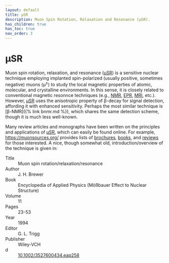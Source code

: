 ```yaml
---
layout: default
title: μSR
description: Muon Spin Rotation, Relaxation and Resonance (μSR).
has_children: true
has_toc: true
nav_order: 3
---
```


# μSR

Muon spin rotation, relaxation, and resonance ([μSR]) is a sensitive nuclear
technique employing implanted spin-polarized (usually positive, sometimes
negative) muons (μ<sup>±</sup>) to study the local magnetic properties of
atomic, molecular, and crystalline environments. In this sense, it is closely
related to conventional magnetic resonnce techniques
(e.g., [NMR], [EPR], [MRI], etc.).
However, [μSR] uses the anisotropic property of β-decay for signal detection,
affording it with enhanced sensitivity.
Perhaps the most similar technique is [β-NMR]({% link bnmr.md %}), which shares
the same detection scheme, though it is much less well-known.

Many review articles and monographs have been written on the principles and
applications of [μSR], which can easily be found online.
For example, <https://muonsources.org/> provides lists of
[brochures](https://muonsources.org/resources/usr-literature/brochures/),
[books](https://muonsources.org/resources/usr-literature/books/),
and
[reviews](https://muonsources.org/resources/usr-literature/reviews/)
for those interested.
A nice, though somewhat old, introduction/overview of the technique is given in:

<dl>
    <dt>Title</dt>
        <dd>Muon spin rotation/relaxation/resonance</dd>
    <dt>Author</dt>
        <dd>J. H. Brewer</dd>
    <dt>Book</dt>
        <dd>Encyclopedia of Applied Physics (Mößbauer Effect to Nuclear Structure)</dd>
    <dt>Volume</dt>
        <dd>11</dd>
    <dt>Pages</dt>
        <dd>23-53</dd>
    <dt>Year</dd>
        <dd>1994</dd>
    <dt>Editor</dt>
        <dd>G. L. Trigg</dd>
    <dt>Publisher</dt>
        <dd>Wiley-VCH</dd>d
    <dt><i class="ai ai-doi"></i></dt>
        <dd><a href="https://doi.org/10.1002/3527600434.eap258">10.1002/3527600434.eap258</a></dd>
</dl>

[μSR]: https://en.wikipedia.org/wiki/Muon_spin_spectroscopy
[NMR]: https://en.wikipedia.org/wiki/Nuclear_magnetic_resonance
[EPR]: https://en.wikipedia.org/wiki/Electron_paramagnetic_resonance
[MRI]: https://en.wikipedia.org/wiki/Magnetic_resonance_imaging
